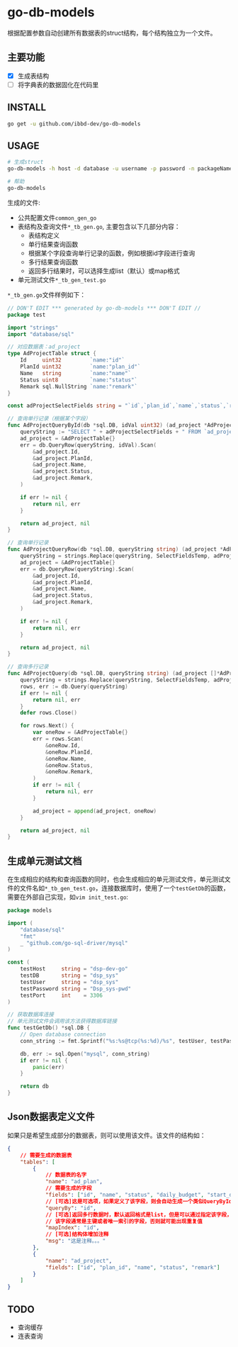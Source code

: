 # go-db-models

根据配置参数自动创建所有数据表的struct结构，每个结构独立为一个文件。

## 主要功能

- [x] 生成表结构
- [ ] 将字典表的数据固化在代码里

## INSTALL

```sh
go get -u github.com/ibbd-dev/go-db-models
```

## USAGE

```sh
# 生成struct
go-db-models -h host -d database -u username -p password -n packageName {json-file.json}

# 帮助
go-db-models
```

生成的文件:

- 公共配置文件`common_gen_go`
- 表结构及查询文件`*_tb_gen.go`, 主要包含以下几部分内容：
  - 表结构定义
  - 单行结果查询函数
  - 根据某个字段查询单行记录的函数，例如根据id字段进行查询
  - 多行结果查询函数
  - 返回多行结果时，可以选择生成list（默认）或map格式
- 单元测试文件`*_tb_gen_test.go`

`*_tb_gen.go`文件样例如下：

```go
// DON'T EDIT *** generated by go-db-models *** DON'T EDIT //
package test

import "strings"
import "database/sql"

// 对应数据表：ad_project
type AdProjectTable struct {
	Id     uint32         `name:"id"`
	PlanId uint32         `name:"plan_id"`
	Name   string         `name:"name"`
	Status uint8          `name:"status"`
	Remark sql.NullString `name:"remark"`
}

const adProjectSelectFields string = "`id`,`plan_id`,`name`,`status`,`remark`"

// 查询单行记录（根据某个字段）
func AdProjectQueryById(db *sql.DB, idVal uint32) (ad_project *AdProjectTable, err error) {
	queryString := "SELECT " + adProjectSelectFields + " FROM `ad_project` WHERE `id` = ?"
	ad_project = &AdProjectTable{}
	err = db.QueryRow(queryString, idVal).Scan(
		&ad_project.Id,
		&ad_project.PlanId,
		&ad_project.Name,
		&ad_project.Status,
		&ad_project.Remark,
	)

	if err != nil {
		return nil, err
	}

	return ad_project, nil
}

// 查询单行记录
func AdProjectQueryRow(db *sql.DB, queryString string) (ad_project *AdProjectTable, err error) {
	queryString = strings.Replace(queryString, SelectFieldsTemp, adProjectSelectFields, 1)
	ad_project = &AdProjectTable{}
	err = db.QueryRow(queryString).Scan(
		&ad_project.Id,
		&ad_project.PlanId,
		&ad_project.Name,
		&ad_project.Status,
		&ad_project.Remark,
	)

	if err != nil {
		return nil, err
	}

	return ad_project, nil
}

// 查询多行记录
func AdProjectQuery(db *sql.DB, queryString string) (ad_project []*AdProjectTable, err error) {
	queryString = strings.Replace(queryString, SelectFieldsTemp, adProjectSelectFields, 1)
	rows, err := db.Query(queryString)
	if err != nil {
		return nil, err
	}
	defer rows.Close()

	for rows.Next() {
		var oneRow = &AdProjectTable{}
		err = rows.Scan(
			&oneRow.Id,
			&oneRow.PlanId,
			&oneRow.Name,
			&oneRow.Status,
			&oneRow.Remark,
		)
		if err != nil {
			return nil, err
		}

		ad_project = append(ad_project, oneRow)
	}

	return ad_project, nil
}
```

## 生成单元测试文档

在生成相应的结构和查询函数的同时，也会生成相应的单元测试文件，单元测试文件的文件名如`*_tb_gen_test.go`，连接数据库时，使用了一个`testGetDb`的函数，需要在外部自己实现，如`vim init_test.go`:

```go
package models

import (
	"database/sql"
	"fmt"
	_ "github.com/go-sql-driver/mysql"
)

const (
	testHost     string = "dsp-dev-go"
	testDB       string = "dsp_sys"
	testUser     string = "dsp_sys"
	testPassword string = "Dsp_sys-pwd"
	testPort     int    = 3306
)

// 获取数据库连接
// 单元测试文件会调用该方法获得数据库链接
func testGetDb() *sql.DB {
	// Open database connection
	conn_string := fmt.Sprintf("%s:%s@tcp(%s:%d)/%s", testUser, testPassword, testHost, testPort, testDB)

	db, err := sql.Open("mysql", conn_string)
	if err != nil {
		panic(err)
	}

	return db
}
```

## Json数据表定义文件

如果只是希望生成部分的数据表，则可以使用该文件。该文件的结构如：

```json
{
    // 需要生成的数据表
    "tables": [
        {
            // 数据表的名字
            "name": "ad_plan",
            // 需要生成的字段
            "fields": ["id", "name", "status", "daily_budget", "start_date", "created_at"],
            // [可选]这是可选项，如果定义了该字段，则会自动生成一个类似QueryById的查询函数。
            "queryBy": "id",
            // [可选]返回多行数据时，默认返回格式是list，但是可以通过指定该字段，来返回map结构，其下标就是对应的字段的值。
            // 该字段通常是主键或者唯一索引的字段，否则就可能出现重复值
            "mapIndex": "id",
            // [可选]结构体增加注释
            "msg": "这是注释。。。"
        },
        {
            "name": "ad_project",
            "fields": ["id", "plan_id", "name", "status", "remark"]
        }
    ]
}
```

## TODO

- 查询缓存
- 连表查询

